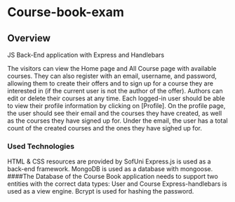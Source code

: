 # Course-book-exam
## Overview
JS Back-End application with Express and Handlebars

The visitors can view the Home page and All Course page with available courses. They can also register with an email, username, and password, allowing them to create their offers and to sign up for a course they are interested in (if the current user is not the author of the offer). Authors can edit or delete their courses at any time.
Each logged-in user should be able to view their profile information by clicking on [Profile]. On the profile page, the user should see their email and the courses they have created, as well as the courses they have signed up for. Under the email, the user has a total count of the created courses and the ones they have sighed up for.

### Used Technologies
HTML & CSS resources are provided by SofUni
Express.js is used as a back-end framework.
MongoDB is used as a database with mongoose. 
 ####The Database of the Course Book application needs to support two entities with the correct data types: User and Course 
Express-handlebars is used as a view engine.
Bcrypt is used for hashing the password.



